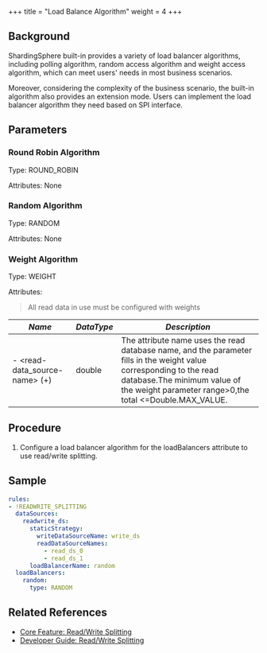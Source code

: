 +++
title = "Load Balance Algorithm"
weight = 4
+++

## Background

ShardingSphere built-in provides a variety of load balancer algorithms, including polling algorithm, random access algorithm and weight access algorithm, which can meet users' needs in most business scenarios.

Moreover, considering the complexity of the business scenario, the built-in algorithm also provides an extension mode. Users can implement the load balancer algorithm they need based on SPI interface.

## Parameters

### Round Robin Algorithm

Type: ROUND_ROBIN

Attributes: None

### Random Algorithm

Type: RANDOM

Attributes: None

### Weight Algorithm

Type: WEIGHT

Attributes: 

> All read data in use must be configured with weights

| *Name*                 | *DataType* | *Description*                              |
| ---------------------------------- | ---------- | ---------------------------------------------- |
| \- <read-data_source-name> (+) | double     | The attribute name uses the read database name, and the parameter fills in the weight value corresponding to the read database.The minimum value of the weight parameter range>0,the total <=Double.MAX_VALUE. |

## Procedure

1. Configure a load balancer algorithm for the loadBalancers attribute to use read/write splitting.

## Sample

```yaml
rules:
- !READWRITE_SPLITTING
  dataSources:
    readwrite_ds:
      staticStrategy:
        writeDataSourceName: write_ds
        readDataSourceNames:
          - read_ds_0
          - read_ds_1
      loadBalancerName: random
  loadBalancers:
    random:
      type: RANDOM
```

## Related References

- [Core Feature: Read/Write Splitting](/en/features/readwrite-splitting/)
- [Developer Guide: Read/Write Splitting](/en/dev-manual/readwrite-splitting/)
